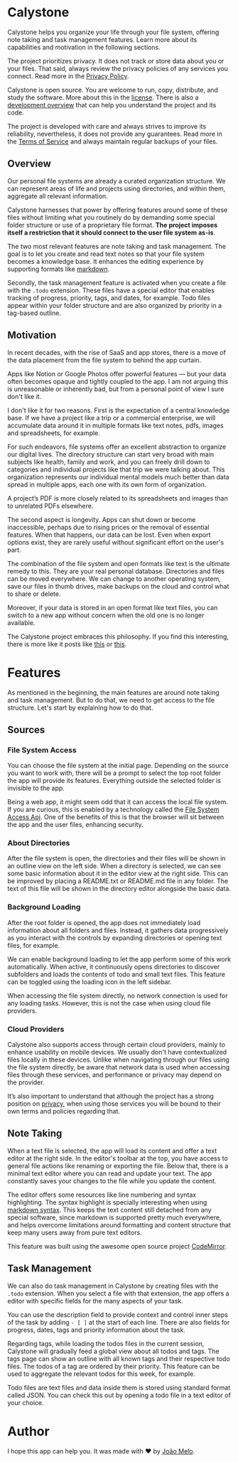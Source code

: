 # Calystone

Calystone helps you organize your life through your file system, offering note taking and task management features. Learn more about its capabilities and motivation in the following sections.

The project prioritizes privacy. It does not track or store data about you or your files. That said, always review the privacy policies of any services you connect. Read more in the [Privacy Policy](docs/PRIVACY_POLICY.md).

Calystone is open source. You are welcome to run, copy, distribute, and study the software. More about this in the [license](/LICENSE). There is also a [development overview](/docs/DEVELOPMENT.md) that can help you understand the project and its code.

The project is developed with care and always strives to improve its reliability, nevertheless, it does not provide any guarantees. Read more in the [Terms of Service](docs/TERMS_OF_SERVICE.md) and always maintain regular backups of your files.

## Overview

Our personal file systems are already a curated organization structure. We can represent areas of life and projects using directories, and within them, aggregate all relevant information.

Calystone harnesses that power by offering features around some of these files without limiting what you routinely do by demanding some special folder structure or use of a proprietary file format. **The project imposes itself a restriction that it should connect to the user file system as-is**.

The two most relevant features are note taking and task management. The goal is to let you create and read text notes so that your file system becomes a knowledge base. It enhances the editing experience by supporting formats like [markdown](https://en.wikipedia.org/wiki/Markdown). 

Secondly, the task management feature is activated when you create a file with the `.todo` extension. These files have a special editor that enables tracking of progress, priority, tags, and dates, for example. Todo files appear within your folder structure and are also organized by priority in a tag-based outline.

## Motivation

In recent decades, with the rise of SaaS and app stores, there is a move of the data placement from the file system to behind the app curtain.

Apps like Notion or Google Photos offer powerful features — but your data often becomes opaque and tightly coupled to the app. I am not arguing this is unreasonable or inherently bad, but from a personal point of view I sure don't like it.

I don't like it for two reasons. First is the expectation of a central knowledge base. If we have a project like a trip or a commercial enterprise, we will accumulate data around it in multiple formats like text notes, pdfs, images and spreadsheets, for example. 

For such endeavors, file systems offer an excellent abstraction to organize our digital lives. The directory structure can start very broad with main subjects like health, family and work, and you can freely drill down to categories and individual projects like that trip we were talking about. This organization represents our individual mental models much better than data spread in multiple apps, each one with its own form of organization.

A project’s PDF is more closely related to its spreadsheets and images than to unrelated PDFs elsewhere.

The second aspect is longevity. Apps can shut down or become inaccessible, perhaps due to rising prices or the removal of essential features. When that happens, our data can be lost. Even when export options exist, they are rarely useful without significant effort on the user's part.

The combination of the file system and open formats like text is the ultimate remedy to this. They are your real personal database. Directories and files can be moved everywhere. We can change to another operating system, save our files in thumb drives, make backups on the cloud and control what to share or delete. 

Moreover, if your data is stored in an open format like text files, you can switch to a new app without concern when the old one is no longer available.

The Calystone project embraces this philosophy. If you find this interesting, there is more like it posts like [this](https://web.archive.org/web/20211227173721/https://www.al3x.net/blog/2009/01/31/the-case-against-everything-buckets) or [this](https://sive.rs/plaintext).

# Features

As mentioned in the beginning, the main features are around note taking and task management. But to do that, we need to get access to the file structure. Let's start by explaining how to do that.

## Sources

### File System Access

You can choose the file system at the initial page. Depending on the source you want to work with, there will be a prompt to select the top root folder the app will provide its features. Everything outside the selected folder is invisible to the app.

Being a web app, it might seem odd that it can access the local file system. If you are curious, this is enabled by a technology called the [File System Access Api](https://developer.mozilla.org/en-US/docs/Web/API/File_System_API). One of the benefits of this is that the browser will sit between the app and the user files, enhancing security.

### About Directories

After the file system is open, the directories and their files will be shown in an outline view on the left side. When a directory is selected, we can see some basic information about it in the editor view at the right side. This can be improved by placing a README.txt or README.md file in any folder. The text of this file will be shown in the directory editor alongside the basic data.

### Background Loading

After the root folder is opened, the app does not immediately load information about all folders and files. Instead, it gathers data progressively as you interact with the controls by expanding directories or opening text files, for example.

We can enable background loading to let the app perform some of this work automatically. When active, it continuously opens directories to discover subfolders and loads the contents of todo and small text files. This feature can be toggled using the loading icon in the left sidebar.

When accessing the file system directly, no network connection is used for any loading tasks. However, this is not the case when using cloud file providers.

### Cloud Providers

Calystone also supports access through certain cloud providers, mainly to enhance usability on mobile devices. We usually don't have contextualized files locally in these devices. Unlike when navigating through our files using the file system directly, be aware that network data is used when accessing files through these services, and performance or privacy may depend on the provider.

It’s also important to understand that although the project has a strong position on [privacy](docs/PRIVACY_POLICY.md), when using those services you will be bound to their own terms and policies regarding that.

## Note Taking

When a text file is selected, the app will load its content and offer a text editor at the right side. In the editor's toolbar at the top, you have access to general file actions like renaming or exporting the file. Below that, there is a minimal text editor where you can read and update your text. The app constantly saves your changes to the file while you update the content.

The editor offers some resources like line numbering and syntax highlighting. The syntax highlight is specially interesting when using [markdown syntax](https://www.markdownguide.org/basic-syntax/). This keeps the text content still detached from any special software, since markdown is supported pretty much everywhere, and helps overcome limitations around formatting and content structure that keep many users away from pure text editors.

This feature was built using the awesome open source project [CodeMirror](https://codemirror.net/).

## Task Management

We can also do task management in Calystone by creating files with the `.todo` extension. When you select a file with that extension, the app offers a editor with specific fields for the many aspects of your task.

You can use the description field to provide context and control inner steps of the task by adding `- [ ]` at the start of each line. There are also fields for progress, dates, tags and priority information about the task.

Regarding tags, while loading the todos files in the current session, Calystone will gradually feed a global view about all todos and tags. The tags page can show an outline with all known tags and their respective todo files. The todos of a tag are ordered by their priority. This feature can be used to aggregate the relevant todos for this week, for example.

Todo files are text files and data inside them is stored using standard format called JSON. You can check this out by opening a todo file in a text editor of your choice.

# Author

I hope this app can help you. It was made with ❤️ by [João Melo](http://joao.melo.plus).
